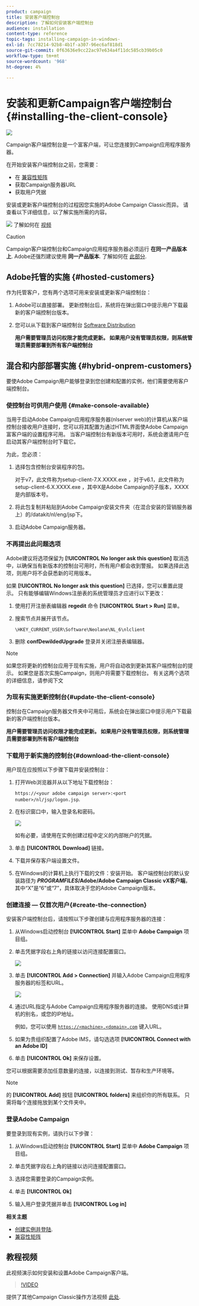```yaml
---
product: campaign
title: 安装客户端控制台
description: 了解如何安装客户端控制台
audience: installation
content-type: reference
topic-tags: installing-campaign-in-windows-
exl-id: 7cc78214-92b8-4b1f-a307-96ec6af818d1
source-git-commit: 0f63636e9cc22ac97e634a4f11dc585cb39b05c0
workflow-type: tm+mt
source-wordcount: '968'
ht-degree: 4%

---
```


# 安装和更新Campaign客户端控制台{#installing-the-client-console}

![](../../assets/v7-only.svg)

Campaign客户端控制台是一个富客户端，可让您连接到Campaign应用程序服务器。

在开始安装客户端控制台之前，您需要：

* 在 [兼容性矩阵](../../rn/using/compatibility-matrix.md#ClientConsoleoperatingsystems)
* 获取Campaign服务器URL
* 获取用户凭据

安装或更新客户端控制台的过程因您实施的Adobe Campaign Classic而异。
请查看以下详细信息，以了解实施所需的内容。

![](assets/do-not-localize/how-to-video.png) 了解如何在 [视频](#video)

>[!CAUTION]
>
>Campaign客户端控制台和Campaign应用程序服务器必须运行 **在同一产品版本上**. Adobe还强烈建议使用 **同一产品版本**. 了解如何在 [此部分](../../platform/using/launching-adobe-campaign.md#getting-your-campaign-version).

## Adobe托管的实施 {#hosted-customers}

作为托管客户，您有两个选项可用来安装或更新客户端控制台：

1. Adobe可以直接部署。 更新控制台后，系统将在弹出窗口中提示用户下载最新的客户端控制台版本。

1. 您可以从下载到客户端控制台 [Software Distribution](https://experience.adobe.com/#/downloads/content/software-distribution/cn/campaign.html)

   **用户需要管理员访问权限才能完成更新。 如果用户没有管理员权限，则系统管理员需要部署到所有客户端控制台**

## 混合和内部部署实施 {#hybrid-onprem-customers}

要使Adobe Campaign用户能够登录到您创建和配置的实例，他们需要使用客户端控制台。

### 使控制台可供用户使用 {#make-console-available}

当用于启动Adobe Campaign应用程序服务器(nlserver web)的计算机从客户端控制台接收用户连接时，您可以将其配置为通过HTML界面使Adobe Campaign富客户端的设置程序可用。 当客户端控制台有新版本可用时，系统会邀请用户在启动其客户端控制台时下载它。

为此，您必须：

1. 选择包含控制台安装程序的包。

   对于v7，此文件称为setup-client-7.X.XXXX.exe ，对于v6.1，此文件称为setup-client-6.X.XXXX.exe ，其中X是Adobe Campaign的子版本，XXXX是内部版本号。

1. 将此包复制并粘贴到Adobe Campaign安装文件夹（在混合安装的营销服务器上）的/datakit/nl/eng/jsp下。

1. 启动Adobe Campaign服务器。


### 不再提出此问题选项

Adobe建议将选项保留为 **[!UICONTROL No longer ask this question]** 取消选中，以确保当有新版本的控制台可用时，所有用户都会收到警报。  如果选择此选项，则用户将不会获悉新的可用版本。

如果 **[!UICONTROL No longer ask this question]**  已选择，您可以重置此提示。 只有能够编辑Windows注册表的系统管理员才应进行以下更改：

1. 使用打开注册表编辑器 **regedit** 命令 **[!UICONTROL Start > Run]** 菜单。

1. 搜索节点并展开该节点。

   ```
   \HKEY_CURRENT_USER\Software\Neolane\NL_6\nlclient
   ```

1. 删除 **confDewildedUpgrade** 登录并关闭注册表编辑器。

>[!NOTE]
>
>如果您将更新的控制台应用于现有实施，用户将自动收到更新其客户端控制台的提示。 如果您是首次实施Campaign，则用户将需要下载控制台。 有关这两个选项的详细信息，请参阅下文

### 为现有实施更新控制台{#update-the-client-console}

控制台在Campaign服务器文件夹中可用后，系统会在弹出窗口中提示用户下载最新的客户端控制台版本。

**用户需要管理员访问权限才能完成更新。 如果用户没有管理员权限，则系统管理员需要部署到所有客户端控制台**


### 下载用于新实施的控制台{#download-the-client-console}

用户现在应按照以下步骤下载并安装控制台：

1. 打开Web浏览器并从以下地址下载控制台：

   `https://<your adobe campaign server>:<port number>/nl/jsp/logon.jsp`.

1. 在标识窗口中，输入登录名和密码。

   ![](assets/s_ncs_install_setup_download01.png)

   如有必要，请使用在实例创建过程中定义的内部帐户的凭据。

1. 单击 **[!UICONTROL Download]** 链接。
1. 下载并保存客户端设置文件。
1. 在Windows的计算机上执行下载的文件：安装开始。 客户端控制台的默认安装路径为 **$PROGRAMFILES$/Adobe/Adobe Campaign Classic vX客户端**，其中“X”是“6”或“7”，具体取决于您的Adobe Campaign版本。

### 创建连接 — 仅首次用户{#create-the-connection}

安装客户端控制台后，请按照以下步骤创建与应用程序服务器的连接：

1. 从Windows启动控制台 **[!UICONTROL Start]** 菜单中 **Adobe Campaign** 项目组。

1. 单击凭据字段右上角的链接以访问连接配置窗口。

   ![](assets/s_ncs_install_define_connection_01.png)

1. 单击 **[!UICONTROL Add > Connection]** 并输入Adobe Campaign应用程序服务器的标签和URL。

   ![](assets/s_ncs_install_define_connection_02.png)

1. 通过URL指定与Adobe Campaign应用程序服务器的连接。 使用DNS或计算机的别名，或您的IP地址。

   例如，您可以使用 [`https://<machine>.<domain>.com`](https://myserver.adobe.com) 键入URL。

1. 如果为贵组织配置了Adobe IMS，请勾选选项 **[!UICONTROL Connect with an Adobe ID]**

1. 单击 **[!UICONTROL Ok]** 来保存设置。

您可以根据需要添加任意数量的连接，以连接到测试、暂存和生产环境等。

>[!NOTE]
>
>的 **[!UICONTROL Add]** 按钮 **[!UICONTROL folders]** 来组织你的所有联系。 只需将每个连接拖放到某个文件夹中。

### 登录Adobe Campaign

要登录到现有实例，请执行以下步骤：

1. 从Windows启动控制台 **[!UICONTROL Start]** 菜单中 **Adobe Campaign** 项目组。

1. 单击凭据字段右上角的链接以访问连接配置窗口。

1. 选择您需要登录的Campaign实例。

1. 单击 **[!UICONTROL Ok]**

1. 输入用户登录凭据并单击 **[!UICONTROL Log in]**


**相关主题**

* [创建实例并登陆](../../installation/using/creating-an-instance-and-logging-on.md).
* [兼容性矩阵](https://helpx.adobe.com/cn/campaign/kb/compatibility-matrix.html)

## 教程视频

此视频演示如何安装和设置Adobe Campaign客户端。

>[!VIDEO](https://video.tv.adobe.com/v/35124?quality=12)

提供了其他Campaign Classic操作方法视频 [此处](https://experienceleague.adobe.com/docs/campaign-classic-learn/tutorials/overview.html?lang=zh-Hans).
